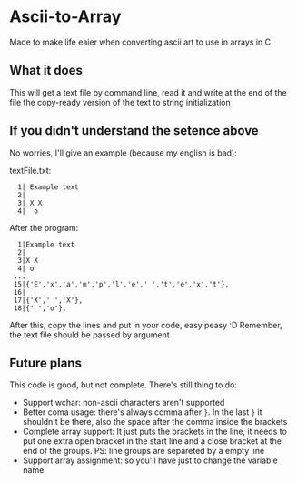 # Ascii-to-Array

Made to make life eaier when converting ascii art to use in arrays in C

## What it does

This will get a text file by command line, read it and write at the end of the file the copy-ready version of the text to string initialization

## If you didn't understand the setence above

No worries, I'll give an example (because my english is bad):

textFile.txt:
```
  1| Example text
  2|
  3| X X
  4|  o
```

After the program:
```
  1|Example text
  2|
  3|X X
  4| o
 ...
 15|{'E','x','a','m','p','l','e',' ','t','e','x','t'},
 16|
 17|{'X',' ','X'},
 18|{' ','o'},
```

After this, copy the lines and put in your code, easy peasy :D
Remember, the text file should be passed by argument

## Future plans

This code is good, but not complete. There's still thing to do:
  - Support wchar: non-ascii characters aren't supported
  - Better coma usage: there's always comma after ```}```. In the last ```}``` it shouldn't be there, also the space after the comma inside the brackets
  - Complete array support: It just puts the brackets in the line, it needs to put one extra open bracket in the start line and a close bracket at the end of the groups.
  PS: line groups are separeted by a empty line
  - Support array assignment: so you'll have just to change the variable name
